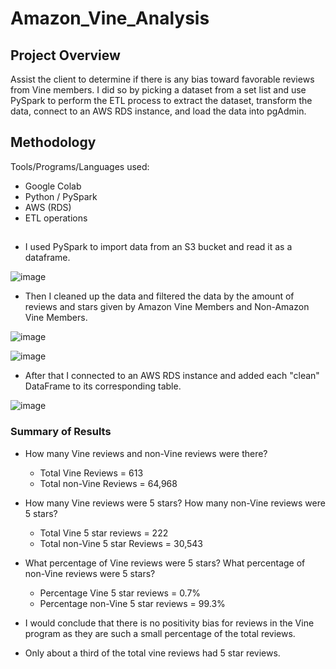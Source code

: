# Amazon_Vine_Analysis

## Project Overview
Assist the client to determine if there is any bias toward favorable reviews from Vine members. I did so by picking a dataset from a set list and use PySpark to perform the ETL process to extract the dataset, transform the data, connect to an AWS RDS instance, and load the data into pgAdmin. 

## Methodology
Tools/Programs/Languages used:

- Google Colab
- Python / PySpark
- AWS (RDS)
- ETL operations

##
- I used PySpark to import data from an S3 bucket and read it as a dataframe.

![image](https://user-images.githubusercontent.com/44425379/176713636-67421df2-604b-4819-b02a-8f5a9940f22a.png)

- Then I cleaned up the data and filtered the data by the amount of reviews and stars given by Amazon Vine Members and Non-Amazon Vine Members.

![image](https://user-images.githubusercontent.com/44425379/176714525-d6b8e338-2f66-4fc4-8f36-3f46454230bf.png)

![image](https://user-images.githubusercontent.com/44425379/176714562-dded9241-0a05-4dd0-9aee-27421aba6592.png)

- After that I connected to an AWS RDS instance and added each "clean" DataFrame to its corresponding table.

![image](https://user-images.githubusercontent.com/44425379/176715338-a6af0bd9-0a7d-4552-823d-35f86ad41ae9.png)


### Summary of Results
- How many Vine reviews and non-Vine reviews were there?
  - Total Vine Reviews = 613
  - Total non-Vine Reviews = 64,968

- How many Vine reviews were 5 stars? How many non-Vine reviews were 5 stars?
  - Total Vine 5 star reviews = 222
  - Total non-Vine 5 star Reviews = 30,543


- What percentage of Vine reviews were 5 stars? What percentage of non-Vine reviews were 5 stars?
  - Percentage Vine 5 star reviews = 0.7%
  - Percentage non-Vine 5 star reviews = 99.3%

- I would conclude that there is no positivity bias for reviews in the Vine program as they are such a small percentage of the total reviews.
- Only about a third of the total vine reviews had 5 star reviews. 
